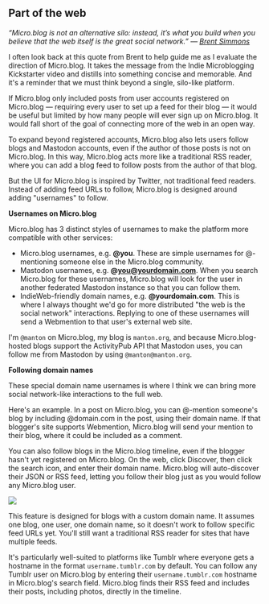## Part of the web

_“Micro.blog is not an alternative silo: instead, it’s what you build when you believe that the web itself is the great social network.” — [Brent Simmons][1]_

I often look back at this quote from Brent to help guide me as I evaluate the direction of Micro.blog. It takes the message from the Indie Microblogging Kickstarter video and distills into something concise and memorable. And it's a reminder that we must think beyond a single, silo-like platform.

If Micro.blog only included posts from user accounts registered on Micro.blog — requiring every user to set up a feed for their blog — it would be useful but limited by how many people will ever sign up on Micro.blog. It would fall short of the goal of connecting more of the web in an open way.

To expand beyond registered accounts, Micro.blog also lets users follow blogs and Mastodon accounts, even if the author of those posts is not on Micro.blog. In this way, Micro.blog acts more like a traditional RSS reader, where you can add a blog feed to follow posts from the author of that blog.

But the UI for Micro.blog is inspired by Twitter, not traditional feed readers. Instead of adding feed URLs to follow, Micro.blog is designed around adding "usernames" to follow.

**Usernames on Micro.blog**

Micro.blog has 3 distinct styles of usernames to make the platform more compatible with other services:

* Micro.blog usernames, e.g. **@you**. These are simple usernames for @-mentioning someone else in the Micro.blog community.
* Mastodon usernames, e.g. **@you@yourdomain.com**. When you search Micro.blog for these usernames, Micro.blog will look for the user in another federated Mastodon instance so that you can follow them.
* IndieWeb-friendly domain names, e.g. **@yourdomain.com**. This is where I always thought we'd go for more distributed "the web is the social network" interactions. Replying to one of these usernames will send a Webmention to that user's external web site.

I'm `@manton` on Micro.blog, my blog is `manton.org`, and because Micro.blog-hosted blogs support the ActivityPub API that Mastodon uses, you can follow me from Mastodon by using `@manton@manton.org`.

**Following domain names**

These special domain name usernames is where I think we can bring more social network-like interactions to the full web.

Here's an example. In a post on Micro.blog, you can @-mention someone's blog by including @domain.com in the post, using their domain name. If that blogger's site supports Webmention, Micro.blog will send your mention to their blog, where it could be included as a comment.

You can also follow blogs in the Micro.blog timeline, even if the blogger hasn't yet registered on Micro.blog. On the web, click Discover, then click the search icon, and enter their domain name. Micro.blog will auto-discover their JSON or RSS feed, letting you follow their blog just as you would follow any Micro.blog user.

![][image-1]

This feature is designed for blogs with a custom domain name. It assumes one blog, one user, one domain name, so it doesn't work to follow specific feed URLs yet. You'll still want a traditional RSS reader for sites that have multiple feeds.

It's particularly well-suited to platforms like Tumblr where everyone gets a hostname in the format `username.tumblr.com` by default. You can follow any Tumblr user on Micro.blog by entering their `username.tumblr.com` hostname in Micro.blog's search field. Micro.blog finds their RSS feed and includes their posts, including photos, directly in the timeline.

[1]:	https://inessential.com/2018/02/01/why_micro_blog_is_not_another_app_net

[image-1]:	https://book.micro.blog/uploads/2019/903d5b56f9.png